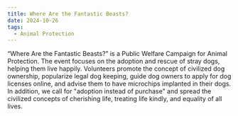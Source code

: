 ```yaml
---
title: Where Are the Fantastic Beasts?
date: 2024-10-26
tags:
  - Animal Protection
---
```


“Where Are the Fantastic Beasts?” is a Public Welfare Campaign for Animal Protection. The event focuses on the adoption and rescue of stray dogs, helping them live happily. Volunteers promote the concept of civilized dog ownership, popularize legal dog keeping, guide dog owners to apply for dog licenses online, and advise them to have microchips implanted in their dogs. In addition, we call for "adoption instead of purchase" and spread the civilized concepts of cherishing life, treating life kindly, and equality of all lives.

<!--more-->
